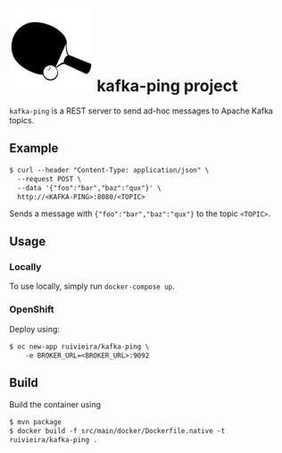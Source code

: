 # ![ping](docs/ping.png) kafka-ping project

`kafka-ping` is a REST server to send ad-hoc messages to Apache Kafka topics.

## Example

```shell
$ curl --header "Content-Type: application/json" \
  --request POST \
  --data '{"foo":"bar","baz":"qux"}' \
  http://<KAFKA-PING>:8080/<TOPIC>
```

Sends a message with `{"foo":"bar","baz":"qux"}` to the topic `<TOPIC>`.

## Usage

### Locally

To use locally, simply run `docker-compose up`.

### OpenShift

Deploy using:

```shell
$ oc new-app ruivieira/kafka-ping \
    -e BROKER_URL=<BROKER_URL>:9092
```

## Build

Build the container using

```shell
$ mvn package
$ docker build -f src/main/docker/Dockerfile.native -t ruivieira/kafka-ping .
```